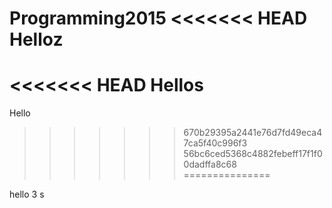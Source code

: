 Programming2015
<<<<<<< HEAD
Helloz
=======
<<<<<<< HEAD
Hellos
=======
Hello
>>>>>>> 670b29395a2441e76d7fd49eca47ca5f40c996f3
>>>>>>> 56bc6ced5368c4882febeff17f1f00dadffa8c68
===============


hello
3
s